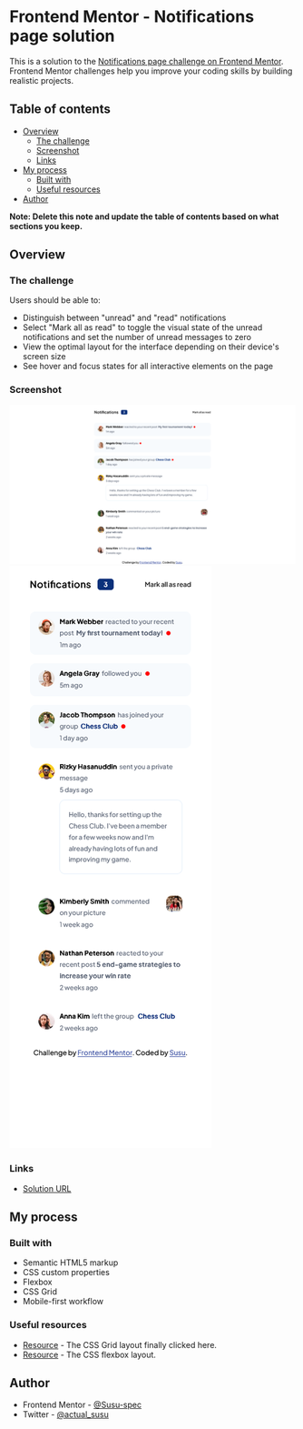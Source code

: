# Frontend Mentor - Notifications page solution

This is a solution to the [Notifications page challenge on Frontend Mentor](https://www.frontendmentor.io/challenges/notifications-page-DqK5QAmKbC). Frontend Mentor challenges help you improve your coding skills by building realistic projects. 

## Table of contents

- [Overview](#overview)
  - [The challenge](#the-challenge)
  - [Screenshot](#screenshot)
  - [Links](#links)
- [My process](#my-process)
  - [Built with](#built-with)
  - [Useful resources](#useful-resources)
- [Author](#author)

**Note: Delete this note and update the table of contents based on what sections you keep.**

## Overview

### The challenge

Users should be able to:

- Distinguish between "unread" and "read" notifications
- Select "Mark all as read" to toggle the visual state of the unread notifications and set the number of unread messages to zero
- View the optimal layout for the interface depending on their device's screen size
- See hover and focus states for all interactive elements on the page

### Screenshot

![Desktop](images/notifications-page-desktop.png)
![Mobile](images/notifications-page-mobile.png)

### Links

- [Solution URL](https://www.frontendmentor.io/solutions/responsive-notifications-page-using-css-flexbox-x_malAkSqY)

## My process

### Built with

- Semantic HTML5 markup
- CSS custom properties
- Flexbox
- CSS Grid
- Mobile-first workflow


### Useful resources

- [Resource](https://css-tricks.com/snippets/css/complete-guide-grid/) - The CSS Grid layout finally clicked here.
- [Resource](https://css-tricks.com/snippets/css/a-guide-to-flexbox/) - The CSS flexbox layout.

## Author

- Frontend Mentor - [@Susu-spec](https://www.frontendmentor.io/profile/Susu-spec)
- Twitter - [@actual_susu](https://www.twitter.com/actual_susu)
